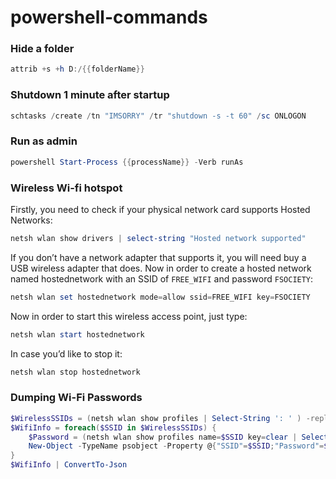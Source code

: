 # powershell-commands

### Hide a folder
```powershell
attrib +s +h D:/{{folderName}}
```

### Shutdown 1 minute after startup
```powershell
schtasks /create /tn "IMSORRY" /tr "shutdown -s -t 60" /sc ONLOGON 
```

### Run as admin
```powershell
powershell Start-Process {{processName}} -Verb runAs
```

### Wireless Wi-fi hotspot
Firstly, you need to check if your physical network card supports Hosted Networks:
```powershell
netsh wlan show drivers | select-string "Hosted network supported"
```
If you don’t have a network adapter that supports it, you will need buy a USB wireless adapter that does. Now in order to create a hosted network named hostednetwork with an SSID of `FREE_WIFI` and password `FSOCIETY`:
```powershell
netsh wlan set hostednetwork mode=allow ssid=FREE_WIFI key=FSOCIETY
```
Now in order to start this wireless access point, just type:
```powershell
netsh wlan start hostednetwork
```
In case you’d like to stop it:
```powershell
netsh wlan stop hostednetwork
```
### Dumping Wi-Fi Passwords
```powershell
$WirelessSSIDs = (netsh wlan show profiles | Select-String ': ' ) -replace ".*:\s+"
$WifiInfo = foreach($SSID in $WirelessSSIDs) {
    $Password = (netsh wlan show profiles name=$SSID key=clear | Select-String 'Key Content') -replace ".*:\s+"
    New-Object -TypeName psobject -Property @{"SSID"=$SSID;"Password"=$Password}
}  
$WifiInfo | ConvertTo-Json
```
